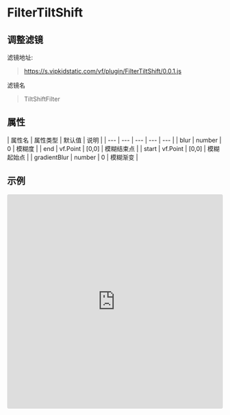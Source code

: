 # FilterTiltShift

## 调整滤镜
滤镜地址:
> https://s.vipkidstatic.com/vf/plugin/FilterTiltShift/0.0.1.js

滤镜名
> TiltShiftFilter 

## 属性

| 属性名 | 属性类型 | 默认值 | 说明 |
| --- | --- | --- | --- | --- |
| blur | number | 0 | 模糊度 |
| end | vf.Point | [0,0] | 模糊结束点 |
| start | vf.Point | [0,0] | 模糊起始点 |
| gradientBlur | number | 0 | 模糊渐变 |



## 示例

<iframe
     src="https://codesandbox.io/embed/tiltshiftfilter-tz83f?fontsize=14&hidenavigation=1&module=%2Fsrc%2Fcomponents.ts&theme=dark"
     style="width:100%; height:500px; border:0; border-radius: 4px; overflow:hidden;"
     title="TiltShiftFilter"
     allow="accelerometer; ambient-light-sensor; camera; encrypted-media; geolocation; gyroscope; hid; microphone; midi; payment; usb; vr"
     sandbox="allow-forms allow-modals allow-popups allow-presentation allow-same-origin allow-scripts"
   ></iframe>